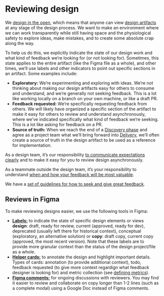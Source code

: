 # Reviewing design

We [design in the open](../index.md#designing-in-the-open), which means that anyone can view [design artifacts](../artifacts/index.md) at any stage of the design process. We want to make an environment where we can work transparently while still having space and the physiological safety to explore ideas, make mistakes, and to create some absolute crap along the way.

To help us do this, we explicitly indicate the state of our design work and what kind of feedback we’re looking for (or not looking for). Sometimes, this state applies to the entire artifact (like the Figma file as a whole), and other times, we’ll use labels and other indicators to point out specific sections in an artifact. Some examples include:

- **Exploratory:** We’re experimenting and exploring with ideas. We’re not thinking about making our design artifacts easy for others to consume and understand, and we’re generally not seeking feedback. This is a lot like working locally on a branch on your own machine, or like a draft PR.
- **Feedback requested:** We’re specifically requesting feedback from others. We will likely have organized a specific section of the artifact to make it easy for others to review and understand asynchronously, where we’ve indicated specifically what kind of feedback we’re seeking. This is a lot like asking for feedback on a PR.
- **Source of truth:** When we reach the end of a [Discovery phase](../index.md#design-process) and agree as a project team what we’ll bring forward into [Delivery](../index.md#design-process), we’ll often create a source of truth in the design artifact to be used as a reference for implementation.

As a design team, it’s our responsibility [to communicate expectations clearly](../artifacts/index.md) and to make it easy for you to review design asynchronously.

As a teammate outside the design team, it’s your responsibility to understand [when and how your feedback will be most valuable](../../../../company-info-and-process/communication/seeking-and-giving-feedback.md#giving-feedback).

We have a [set of guidelines for how to seek and give great feedback](../../../../company-info-and-process/communication/seeking-and-giving-feedback.md).

## Reviews in Figma

To make reviewing designs easier, we use the following tools in Figma:

- [**Labels:**](https://www.figma.com/file/8qNcDzOXLj1hcOM76WDPN9/🛠Project-Tools?node-id=1502%3A6598) to indicate the state of specific design elements or views **design**: draft, ready for review, current (approved, ready for dev), deprecated (usually left there for historical context), conceptual (exploratory, an alternative solution) or **copy**: draft copy, current copy (approved, the most recent version). Note that these labels are to provide more granular context than the status of the design project/file as a whole.
- [**Helper cards:**](https://www.figma.com/file/8qNcDzOXLj1hcOM76WDPN9/🛠Project-Tools?node-id=2814%3A6218) to annotate the design and highlight important details. Types of cards: annotation (to provide additional context), todo, feedback requested (to give more context regardign what feedback designer is looking for) and metric collection (see [defining metrics](../metrics/defining-metrics.md)).
- [**Figma comments:**](https://help.figma.com/hc/en-us/articles/360041068574-Add-comments-to-files) for ongoing discussions with reviewers. You may find it easier to review and collaborate on copy longer than 1-2 lines (such as a complete modal) using a Google Doc instead of Figma comments.
